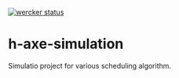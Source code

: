 [![wercker status](https://app.wercker.com/status/fdaf3c83d0a4cbaa37d6bdd18b547df1/s/master "wercker status")](https://app.wercker.com/project/byKey/fdaf3c83d0a4cbaa37d6bdd18b547df1)
# h-axe-simulation

Simulatio  project for various scheduling algorithm.
